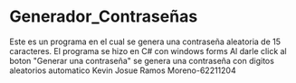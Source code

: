 # Generador_Contraseñas
Este es un programa en el cual se genera una contraseña aleatoria de 15 caracteres. El programa se hizo en C# con windows forms
Al darle click al boton "Generar una contraseña" se genera una contraseña con digitos aleatorios automatico 
Kevin Josue Ramos Moreno-62211204
